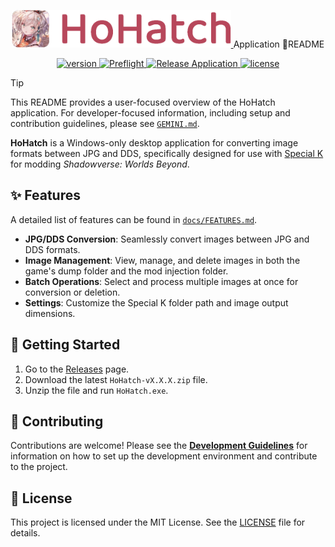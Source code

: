 <p align="center">
  <a href="https://hohatch.draco.moe" target="_blank">
    <img alt="HoHatch" src="https://raw.githubusercontent.com/dracoboost/hohatch/refs/heads/master/images/hohatch-logo.png" height="60">
  </a>
  <span>Application 🐤README</span>

  <p align="center">
    <a href="https://github.com/dracoboost/hohatch/releases">
      <img alt="version" src="https://img.shields.io/badge/version-1.1.0-b7465a">
    </a>
    <a href="https://github.com/dracoboost/hohatch/actions/workflows/preflight.yml">
      <img alt="Preflight" src="https://github.com/dracoboost/hohatch/actions/workflows/preflight.yml/badge.svg">
    </a>
    <a href="https://github.com/dracoboost/hohatch/actions/workflows/release.yml">
      <img alt="Release Application" src="https://github.com/dracoboost/hohatch/actions/workflows/release.yml/badge.svg">
    </a>
    <a href="https://github.com/dracoboost/hohatch/blob/master/LICENSE">
      <img alt="license" src="https://img.shields.io/badge/license-MIT-lightgrey.svg">
    </a>
  </p>
</p>

> [!TIP]
> This README provides a user-focused overview of the HoHatch application. For developer-focused information, including setup and contribution guidelines, please see [`GEMINI.md`](GEMINI.md).

**HoHatch** is a Windows-only desktop application for converting image formats between JPG and DDS, specifically designed for use with [Special K](https://www.special-k.info) for modding *Shadowverse: Worlds Beyond*.

## ✨ Features

A detailed list of features can be found in [`docs/FEATURES.md`](docs/FEATURES.md).

- **JPG/DDS Conversion**: Seamlessly convert images between JPG and DDS formats.
- **Image Management**: View, manage, and delete images in both the game's dump folder and the mod injection folder.
- **Batch Operations**: Select and process multiple images at once for conversion or deletion.
- **Settings**: Customize the Special K folder path and image output dimensions.

## 🚀 Getting Started

1. Go to the [Releases](https://github.com/dracoboost/hohatch/releases) page.
2. Download the latest `HoHatch-vX.X.X.zip` file.
3. Unzip the file and run `HoHatch.exe`.

## 🤝 Contributing

Contributions are welcome! Please see the [**Development Guidelines**](GEMINI.md) for information on how to set up the development environment and contribute to the project.

## 📜 License

This project is licensed under the MIT License. See the [LICENSE](../LICENSE) file for details.
